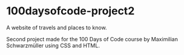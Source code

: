 # 100daysofcode-project2
A website of travels and places to know.

Second project made for the 100 Days of Code course by Maximilian Schwarzmüller using CSS and HTML.
